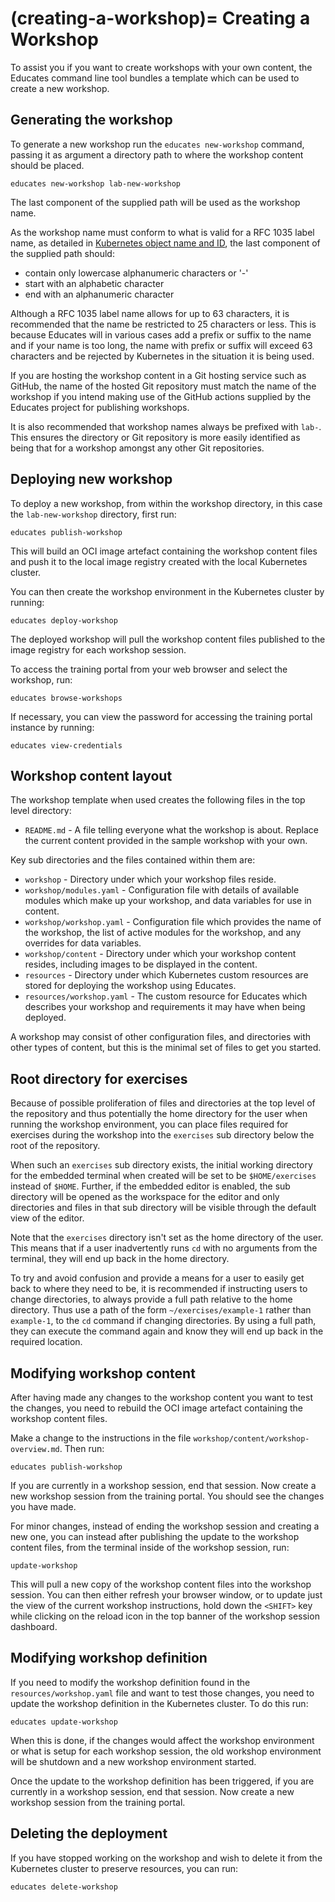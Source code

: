 (creating-a-workshop)=
Creating a Workshop
===================

To assist you if you want to create workshops with your own content, the Educates command line tool bundles a template which can be used to create a new workshop.

Generating the workshop
-----------------------

To generate a new workshop run the `educates new-workshop` command, passing it as argument a directory path to where the workshop content should be placed.

```
educates new-workshop lab-new-workshop
```

The last component of the supplied path will be used as the workshop name.

As the workshop name must conform to what is valid for a RFC 1035 label name, as detailed in [Kubernetes object name and ID](https://kubernetes.io/docs/concepts/overview/working-with-objects/names/), the last component of the supplied path should:

* contain only lowercase alphanumeric characters or '-'
* start with an alphabetic character
* end with an alphanumeric character

Although a RFC 1035 label name allows for up to 63 characters, it is recommended that the name be restricted to 25 characters or less. This is because Educates will in various cases add a prefix or suffix to the name and if your name is too long, the name with prefix or suffix will exceed 63 characters and be rejected by Kubernetes in the situation it is being used.

If you are hosting the workshop content in a Git hosting service such as GitHub, the name of the hosted Git repository must match the name of the workshop if you intend making use of the GitHub actions supplied by the Educates project for publishing workshops.

It is also recommended that workshop names always be prefixed with `lab-`. This ensures the directory or Git repository is more easily identified as being that for a workshop amongst any other Git repositories.

Deploying new workshop
----------------------

To deploy a new workshop, from within the workshop directory, in this case the `lab-new-workshop` directory, first run:

```
educates publish-workshop
```

This will build an OCI image artefact containing the workshop content files and push it to the local image registry created with the local Kubernetes cluster.

You can then create the workshop environment in the Kubernetes cluster by running:

```
educates deploy-workshop
```

The deployed workshop will pull the workshop content files published to the image registry for each workshop session.

To access the training portal from your web browser and select the workshop, run:

```
educates browse-workshops
```

If necessary, you can view the password for accessing the training portal instance by running:

```
educates view-credentials
```

Workshop content layout
-----------------------

The workshop template when used creates the following files in the top level directory:

* ``README.md`` - A file telling everyone what the workshop is about. Replace the current content provided in the sample workshop with your own.

Key sub directories and the files contained within them are:

* ``workshop`` - Directory under which your workshop files reside.
* ``workshop/modules.yaml`` - Configuration file with details of available modules which make up your workshop, and data variables for use in content.
* ``workshop/workshop.yaml`` - Configuration file which provides the name of the workshop, the list of active modules for the workshop, and any overrides for data variables.
* ``workshop/content`` - Directory under which your workshop content resides, including images to be displayed in the content.
* ``resources`` - Directory under which Kubernetes custom resources are stored for deploying the workshop using Educates.
* ``resources/workshop.yaml`` - The custom resource for Educates which describes your workshop and requirements it may have when being deployed.

A workshop may consist of other configuration files, and directories with other types of content, but this is the minimal set of files to get you started.

Root directory for exercises
----------------------------

Because of possible proliferation of files and directories at the top level of the repository and thus potentially the home directory for the user when running the workshop environment, you can place files required for exercises during the workshop into the ``exercises`` sub directory below the root of the repository.

When such an ``exercises`` sub directory exists, the initial working directory for the embedded terminal when created will be set to be ``$HOME/exercises`` instead of ``$HOME``. Further, if the embedded editor is enabled, the sub directory will be opened as the workspace for the editor and only directories and files in that sub directory will be visible through the default view of the editor.

Note that the ``exercises`` directory isn't set as the home directory of the user. This means that if a user inadvertently runs ``cd`` with no arguments from the terminal, they will end up back in the home directory.

To try and avoid confusion and provide a means for a user to easily get back to where they need to be, it is recommended if instructing users to change directories, to always provide a full path relative to the home directory. Thus use a path of the form ``~/exercises/example-1`` rather than ``example-1``, to the ``cd`` command if changing directories. By using a full path, they can execute the command again and know they will end up back in the required location.

Modifying workshop content
--------------------------

After having made any changes to the workshop content you want to test the changes, you need to rebuild the OCI image artefact containing the workshop content files.

Make a change to the instructions in the file `workshop/content/workshop-overview.md`. Then run:

```
educates publish-workshop
```

If you are currently in a workshop session, end that session. Now create a new workshop session from the training portal. You should see the changes you have made.

For minor changes, instead of ending the workshop session and creating a new one, you can instead after publishing the update to the workshop content files, from the terminal inside of the workshop session, run:

```
update-workshop
```

This will pull a new copy of the workshop content files into the workshop session. You can then either refresh your browser window, or to update just the view of the current workshop instructions, hold down the `<SHIFT>` key while clicking on the reload icon in the top banner of the workshop session dashboard.

Modifying workshop definition
-----------------------------

If you need to modify the workshop definition found in the `resources/workshop.yaml` file and want to test those changes, you need to update the workshop definition in the Kubernetes cluster. To do this run:

```
educates update-workshop
```

When this is done, if the changes would affect the workshop environment or what is setup for each workshop session, the old workshop environment will be shutdown and a new workshop environment started.

Once the update to the workshop definition has been triggered, if you are currently in a workshop session, end that session. Now create a new workshop session from the training portal.

Deleting the deployment
-----------------------

If you have stopped working on the workshop and wish to delete it from the Kubernetes cluster to preserve resources, you can run:

```
educates delete-workshop
```
